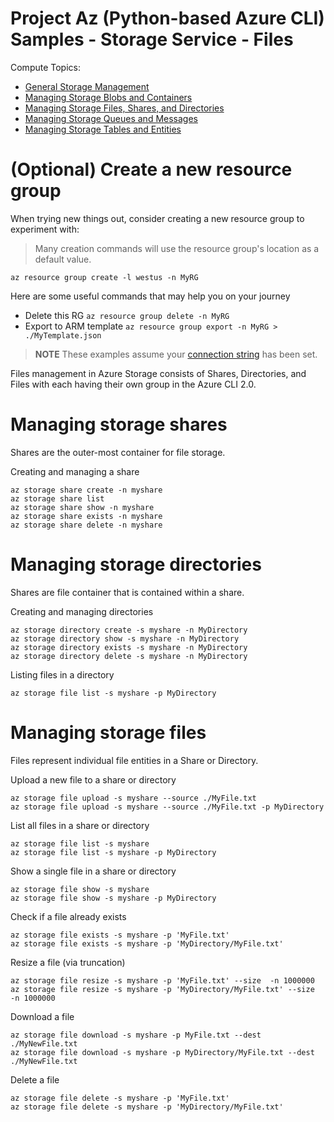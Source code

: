 # Project Az (Python-based Azure CLI) Samples - Storage Service - Files

Compute Topics:
* [General Storage Management](management.md)
* [Managing Storage Blobs and Containers](blobs.md)
* [Managing Storage Files, Shares, and Directories](files.md)
* [Managing Storage Queues and Messages](queues.md)
* [Managing Storage Tables and Entities](tables.md)

# (Optional) Create a new resource group
When trying new things out, consider creating a new resource group to experiment with:
> Many creation commands will use the resource group's location as a default value.
```
az resource group create -l westus -n MyRG
```

Here are some useful commands that may help you on your journey
* Delete this RG `az resource group delete -n MyRG`
* Export to ARM template `az resource group export -n MyRG > ./MyTemplate.json`

> **NOTE** These examples assume your [connection string](management.md) has been set.

Files management in Azure Storage consists of Shares, Directories, and Files with
each having their own group in the Azure CLI 2.0.

# Managing storage shares
Shares are the outer-most container for file storage.

Creating and managing a share
```
az storage share create -n myshare
az storage share list
az storage share show -n myshare
az storage share exists -n myshare
az storage share delete -n myshare
```

# Managing storage directories
Shares are file container that is contained within a share.  

Creating and managing directories
```
az storage directory create -s myshare -n MyDirectory
az storage directory show -s myshare -n MyDirectory
az storage directory exists -s myshare -n MyDirectory
az storage directory delete -s myshare -n MyDirectory
```

Listing files in a directory
```
az storage file list -s myshare -p MyDirectory
```

# Managing storage files
Files represent individual file entities in a Share or Directory.

Upload a new file to a share or directory
```
az storage file upload -s myshare --source ./MyFile.txt
az storage file upload -s myshare --source ./MyFile.txt -p MyDirectory
```

List all files in a share or directory
```
az storage file list -s myshare
az storage file list -s myshare -p MyDirectory
```

Show a single file in a share or directory
```
az storage file show -s myshare
az storage file show -s myshare -p MyDirectory
```

Check if a file already exists
```
az storage file exists -s myshare -p 'MyFile.txt'
az storage file exists -s myshare -p 'MyDirectory/MyFile.txt'
```

Resize a file (via truncation)
```
az storage file resize -s myshare -p 'MyFile.txt' --size  -n 1000000
az storage file resize -s myshare -p 'MyDirectory/MyFile.txt' --size  -n 1000000
```

Download a file
```
az storage file download -s myshare -p MyFile.txt --dest ./MyNewFile.txt
az storage file download -s myshare -p MyDirectory/MyFile.txt --dest ./MyNewFile.txt
```

Delete a file
```
az storage file delete -s myshare -p 'MyFile.txt'
az storage file delete -s myshare -p 'MyDirectory/MyFile.txt'
```

